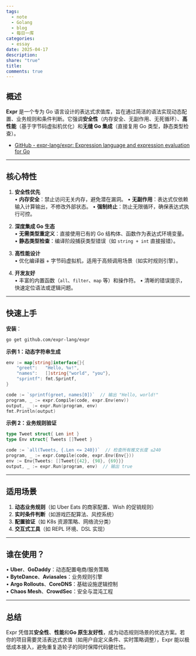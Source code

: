 ```yaml
---
tags:
  - note
  - Golang
  - blog
  - 每日一库
categories:
  - essay
date: 2025-04-17
description: 
share: "true"
title: 
comments: true
---
```

## 概述  
**Expr** 是一个专为 Go 语言设计的表达式求值库，旨在通过简洁的语法实现动态配置、业务规则和条件判断。它强调**安全性**（内存安全、无副作用、无死循环）、**高性能**（基于字节码虚拟机优化）和**无缝 Go 集成**（直接复用 Go 类型，静态类型检查）。

- [GitHub - expr-lang/expr: Expression language and expression evaluation for Go](https://github.com/expr-lang/expr)

---

## 核心特性  
1. **安全性优先**  
   • **内存安全**：禁止访问无关内存，避免潜在漏洞。
   • **无副作用**：表达式仅依赖输入计算输出，不修改外部状态。
   • **强制终止**：防止无限循环，确保表达式执行可控。

2. **深度集成 Go 生态**  
   • **无需类型重定义**：直接使用已有的 Go 结构体、函数作为表达式环境变量。
   • **静态类型检查**：编译阶段捕获类型错误（如 `string + int` 直接报错）。

3. **高性能设计**  
   • 优化编译器 + 字节码虚拟机，适用于高频调用场景（如实时规则引擎）。

4. **开发友好**  
   • 丰富的内置函数（`all`、`filter`、`map` 等）和操作符。
   • 清晰的错误提示，快速定位语法或逻辑问题。

---

## 快速上手  
**安装**：  
```bash
go get github.com/expr-lang/expr
```

**示例 1：动态字符串生成**  
```go
env := map[string]interface{}{
    "greet":   "Hello, %v!",
    "names":   []string{"world", "you"},
    "sprintf": fmt.Sprintf,
}

code := `sprintf(greet, names[0])`  // 输出 "Hello, world!"
program, _ := expr.Compile(code, expr.Env(env))
output, _ := expr.Run(program, env)
fmt.Println(output)
```

**示例 2：业务规则验证**  
```go
type Tweet struct{ Len int }
type Env struct{ Tweets []Tweet }

code := `all(Tweets, {.Len <= 240})`  // 检查所有推文长度 ≤240
program, _ := expr.Compile(code, expr.Env(Env{}))
env := Env{Tweets: []Tweet{{42}, {98}, {69}}}
output, _ := expr.Run(program, env)  // 输出 true
```

---

## 适用场景  
1. **动态业务规则**（如 Uber Eats 的商家配置、Wish 的促销规则）
2. **实时条件判断**（如游戏匹配算法、风控系统）
3. **配置验证**（如 K8s 资源策略、网络流分类）
4. **交互式工具**（如 REPL 环境、DSL 实现）

---

## 谁在使用？  
• **Uber**、**GoDaddy**：动态配置电商/服务策略  
• **ByteDance**、**Aviasales**：业务规则引擎  
• **Argo Rollouts**、**CoreDNS**：基础设施逻辑控制  
• **Chaos Mesh**、**CrowdSec**：安全与混沌工程  

---

## 总结  
Expr 凭借其**安全性**、**性能**和**Go 原生友好性**，成为动态规则场景的优选方案。若你的项目需要灵活表达式求值（如用户自定义条件、实时策略调整），Expr 能以极低成本接入，避免重复造轮子的同时保障代码健壮性。

